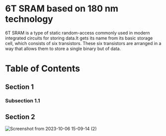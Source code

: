 # 6T SRAM based on 180 nm technology
6T SRAM is a type of static random-access commonly used in modern integrated circuits for storing data.It gets its name from its basic storage cell, which consists of six transistors. These six transistors are arranged in a way that allows them to store a single binary but of data.

# Table of Contents
## Section 1
### Subsection 1.1
## Section 2

![Screenshot from 2023-10-06 15-09-14 (2)](https://github.com/Subha175/SRAM/assets/123578848/b6b991b8-07eb-4c6e-b3ef-06f04df5b324)


